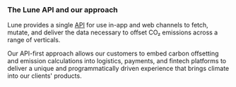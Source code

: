 ### The Lune API and our approach

Lune provides a single [API](/key-concepts/introduction) for use in-app and web channels to fetch, mutate, and deliver the data necessary to offset CO₂ emissions across a range of verticals.

Our API-first approach allows our customers to embed carbon offsetting and emission calculations into logistics, payments, and fintech platforms to deliver a unique and programmatically driven experience that brings climate into our clients' products.
